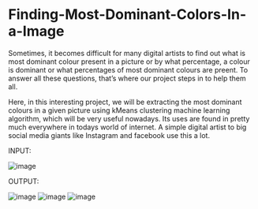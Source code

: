 # Finding-Most-Dominant-Colors-In-a-Image

Sometimes, it becomes difficult for many digital artists to find out what is most dominant colour present in a picture or by what percentage, a colour is dominant or what percentages of most dominant colours are preent. To answer all these questions, that’s where our project steps in to help them all.

Here, in this interesting project, we will be extracting the most dominant colours in a given picture using kMeans clustering machine learning algorithm, which will be very useful nowadays.
Its uses are found in pretty much everywhere in todays world of internet. A simple digital artist to big social media giants like Instagram and facebook use this a lot.


INPUT:

![image](https://github.com/Mukka-Tarun/Finding-Most-Dominant-Colors-In-a-Image/assets/94466484/6b3c87a4-6ada-4418-aac3-84eafaf54486)


OUTPUT:

![image](https://github.com/Mukka-Tarun/Finding-Most-Dominant-Colors-In-a-Image/assets/94466484/af865bf7-1bec-4808-a5d6-cc6b27c4e103)
![image](https://github.com/Mukka-Tarun/Finding-Most-Dominant-Colors-In-a-Image/assets/94466484/0b6e84d8-79d2-4de5-8b42-4c465ad85f96)
![image](https://github.com/Mukka-Tarun/Finding-Most-Dominant-Colors-In-a-Image/assets/94466484/c4cb118d-c1ad-49f4-808c-868614f8e0d2)






